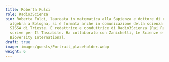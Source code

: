 ```yaml
---
title: Roberta Fulci
role: Radio3Scienza
bio: Roberta Fulci, laureata in matematica alla Sapienza e dottore di ricerca in
  algebra a Bologna, si è formata anche in comunicazione della scienza alla
  SISSA di Trieste. È redattrice e conduttrice di Radio3Scienza (Rai Radio3) e
  scrive per Il Tascabile. Ha collaborato con Zanichelli, Le Scienze e
  Bioversity International.
draft: true
image: images/guests/Portrait_placeholder.webp
weight: 6
---
```

